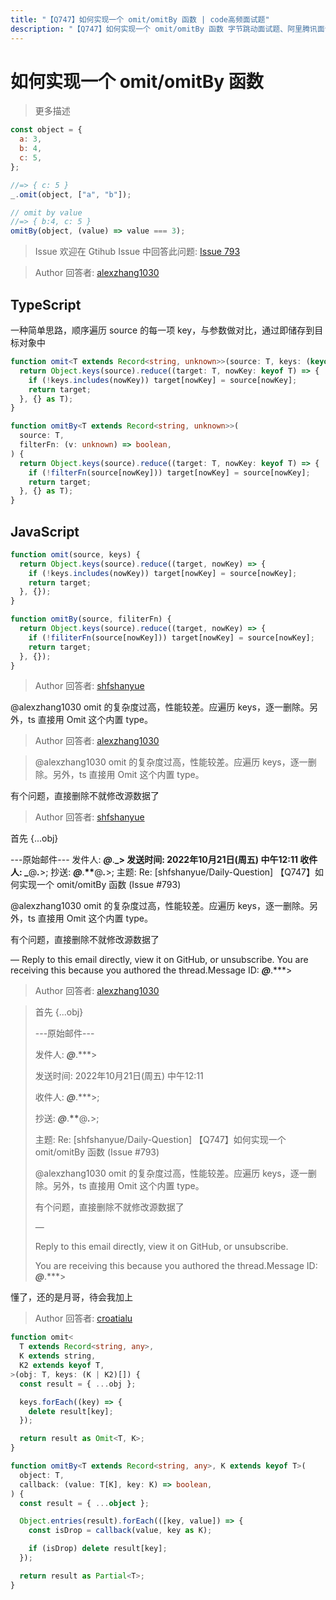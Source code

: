 ```yaml
---
title: "【Q747】如何实现一个 omit/omitBy 函数 | code高频面试题"
description: "【Q747】如何实现一个 omit/omitBy 函数 字节跳动面试题、阿里腾讯面试题、美团小米面试题。"
---
```


# 如何实现一个 omit/omitBy 函数

> 更多描述

```js
const object = {
  a: 3,
  b: 4,
  c: 5,
};

//=> { c: 5 }
_.omit(object, ["a", "b"]);

// omit by value
//=> { b:4, c: 5 }
omitBy(object, (value) => value === 3);
```

> Issue
> 欢迎在 Gtihub Issue 中回答此问题: [Issue 793](https://github.com/shfshanyue/Daily-Question/issues/793)

> Author
> 回答者: [alexzhang1030](https://github.com/alexzhang1030)

## TypeScript

一种简单思路，顺序遍历 source 的每一项 key，与参数做对比，通过即储存到目标对象中

```ts
function omit<T extends Record<string, unknown>>(source: T, keys: (keyof T)[]) {
  return Object.keys(source).reduce((target: T, nowKey: keyof T) => {
    if (!keys.includes(nowKey)) target[nowKey] = source[nowKey];
    return target;
  }, {} as T);
}

function omitBy<T extends Record<string, unknown>>(
  source: T,
  filterFn: (v: unknown) => boolean,
) {
  return Object.keys(source).reduce((target: T, nowKey: keyof T) => {
    if (!filterFn(source[nowKey])) target[nowKey] = source[nowKey];
    return target;
  }, {} as T);
}
```

## JavaScript

```javascript
function omit(source, keys) {
  return Object.keys(source).reduce((target, nowKey) => {
    if (!keys.includes(nowKey)) target[nowKey] = source[nowKey];
    return target;
  }, {});
}

function omitBy(source, filiterFn) {
  return Object.keys(source).reduce((target, nowKey) => {
    if (!filiterFn(source[nowKey])) target[nowKey] = source[nowKey];
    return target;
  }, {});
}
```

> Author
> 回答者: [shfshanyue](https://github.com/shfshanyue)

@alexzhang1030 omit 的复杂度过高，性能较差。应遍历 keys，逐一删除。另外，ts 直接用 Omit 这个内置 type。

> Author
> 回答者: [alexzhang1030](https://github.com/alexzhang1030)

> @alexzhang1030 omit 的复杂度过高，性能较差。应遍历 keys，逐一删除。另外，ts 直接用 Omit 这个内置 type。

有个问题，直接删除不就修改源数据了

> Author
> 回答者: [shfshanyue](https://github.com/shfshanyue)

首先 {...obj}

---原始邮件---
发件人: **_@_**.**_&gt;
发送时间: 2022年10月21日(周五) 中午12:11
收件人: _**@**_._**&gt;;
抄送: **_@_**.**\*\***@**_._**&gt;;
主题: Re: [shfshanyue/Daily-Question] 【Q747】如何实现一个 omit/omitBy 函数 (Issue #793)

@alexzhang1030 omit 的复杂度过高，性能较差。应遍历 keys，逐一删除。另外，ts 直接用 Omit 这个内置 type。

有个问题，直接删除不就修改源数据了

—
Reply to this email directly, view it on GitHub, or unsubscribe.
You are receiving this because you authored the thread.Message ID: **_@_**.\*\*\*&gt;

> Author
> 回答者: [alexzhang1030](https://github.com/alexzhang1030)

> 首先 {...obj}
>
> ---原始邮件---
>
> 发件人: **_@_**.\*\*\*&gt;
>
> 发送时间: 2022年10月21日(周五) 中午12:11
>
> 收件人: **_@_**.\*\*\*&gt;;
>
> 抄送: **_@_**.**\*\***@**_._**&gt;;
>
> 主题: Re: [shfshanyue/Daily-Question] 【Q747】如何实现一个 omit/omitBy 函数 (Issue #793)
>
> @alexzhang1030 omit 的复杂度过高，性能较差。应遍历 keys，逐一删除。另外，ts 直接用 Omit 这个内置 type。
>
> 有个问题，直接删除不就修改源数据了
>
> —
>
> Reply to this email directly, view it on GitHub, or unsubscribe.
>
> You are receiving this because you authored the thread.Message ID: **_@_**.\*\*\*&gt;

懂了，还的是月哥，待会我加上

> Author
> 回答者: [croatialu](https://github.com/croatialu)

```ts
function omit<
  T extends Record<string, any>,
  K extends string,
  K2 extends keyof T,
>(obj: T, keys: (K | K2)[]) {
  const result = { ...obj };

  keys.forEach((key) => {
    delete result[key];
  });

  return result as Omit<T, K>;
}

function omitBy<T extends Record<string, any>, K extends keyof T>(
  object: T,
  callback: (value: T[K], key: K) => boolean,
) {
  const result = { ...object };

  Object.entries(result).forEach(([key, value]) => {
    const isDrop = callback(value, key as K);

    if (isDrop) delete result[key];
  });

  return result as Partial<T>;
}
```

